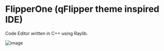 # FlipperOne (qFlipper theme inspired IDE)

Code Editor written in C++ using Raylib.

![image](https://github.com/user-attachments/assets/486622d3-e60f-4f02-abba-002635600283)
